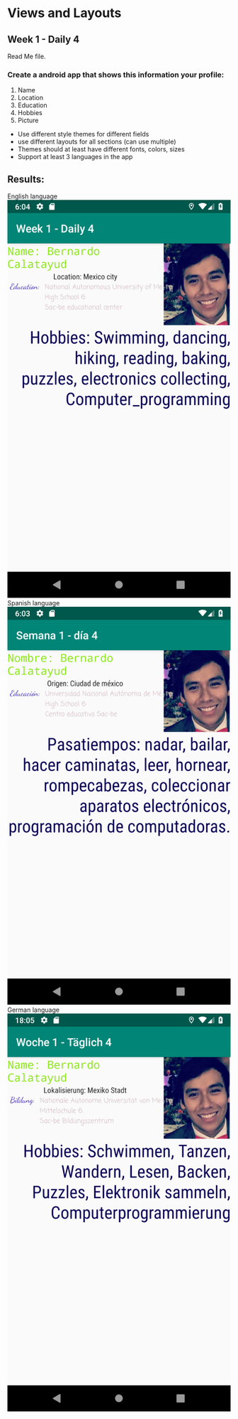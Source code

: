 # Views and Layouts

## Week 1 - Daily 4

Read Me file.

### Create a android app that shows this information your profile: 
1. Name
2. Location
3. Education
4. Hobbies
5. Picture

- Use different style themes for different fields
- use different layouts for all sections (can use multiple)
- Themes should at least have different fonts, colors, sizes
- Support at least 3 languages in the app

## Results:

English language
![alt text][lenEng]
Spanish language
![alt text][lenSpa]
German language
![alt text][lenDu]

[lenEng]: https://github.com/bCalatayudG/Week1-Daily4/blob/master/AppScreenshots/English.png "English"
[lenSpa]: https://github.com/bCalatayudG/Week1-Daily4/blob/master/AppScreenshots/Spanish.png "Spanish"
[lenDu]: https://github.com/bCalatayudG/Week1-Daily4/blob/master/AppScreenshots/German.png "German"


